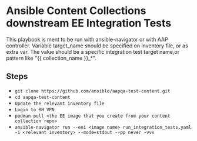 # Ansible Content Collections downstream EE Integration Tests
This playbook is ment to be run with ansible-navigator or with AAP controller.
Variable target_name should be specified on inventory file, or as extra var.
The value should be a specific integration test target name,or pattern like "{{ 
collection_name }}_*".

## Steps

- `git clone https://github.com/ansible/aapqa-test-content.git`
- `cd aapqa-test-content`
- `Update the relevant inventory file`
- `Login to RH VPN`
- `podman pull <the EE image that you create from your content collection repo>`
- `ansible-navigator run --eei <image name> run_integration_tests.yaml -i <relevant inventory> --mode=stdout --pp never -vvv`
